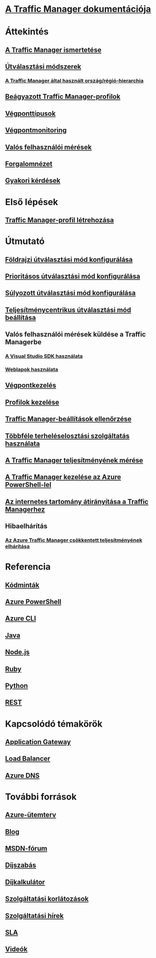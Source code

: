 # [A Traffic Manager dokumentációja](index.md)

# Áttekintés
## [A Traffic Manager ismertetése](traffic-manager-overview.md)
## [Útválasztási módszerek](traffic-manager-routing-methods.md)
### [A Traffic Manager által használt ország/régió-hierarchia](traffic-manager-geographic-regions.md)
## [Beágyazott Traffic Manager-profilok](traffic-manager-nested-profiles.md)
## [Végponttípusok](traffic-manager-endpoint-types.md)
## [Végpontmonitoring](traffic-manager-monitoring.md)
## [Valós felhasználói mérések](traffic-manager-rum-overview.md)
## [Forgalomnézet](traffic-manager-traffic-view-overview.md)
## [Gyakori kérdések](traffic-manager-FAQs.md)

# Első lépések
## [Traffic Manager-profil létrehozása](traffic-manager-create-profile.md)

# Útmutató

## [Földrajzi útválasztási mód konfigurálása](traffic-manager-configure-geographic-routing-method.md)
## [Prioritásos útválasztási mód konfigurálása](traffic-manager-configure-priority-routing-method.md)
## [Súlyozott útválasztási mód konfigurálása](traffic-manager-configure-weighted-routing-method.md)
## [Teljesítménycentrikus útválasztási mód beállítása](traffic-manager-configure-performance-routing-method.md)
## Valós felhasználói mérések küldése a Traffic Managerbe 
### [A Visual Studio SDK használata](traffic-manager-create-rum-visual-studio.md)
### [Weblapok használata](traffic-manager-create-rum-web-pages.md)
## [Végpontkezelés](traffic-manager-manage-endpoints.md)
## [Profilok kezelése](traffic-manager-manage-profiles.md)
## [Traffic Manager-beállítások ellenőrzése](traffic-manager-testing-settings.md)
## [Többféle terheléselosztási szolgáltatás használata](traffic-manager-load-balancing-azure.md)
## [A Traffic Manager teljesítményének mérése](traffic-manager-performance-considerations.md)
## [A Traffic Manager kezelése az Azure PowerShell-lel](traffic-manager-powershell-arm.md)
## [Az internetes tartomány átirányítása a Traffic Managerhez](traffic-manager-point-internet-domain.md)
## Hibaelhárítás
### [Az Azure Traffic Manager csökkentett teljesítményének elhárítása](traffic-manager-troubleshooting-degraded.md)

# Referencia
## [Kódminták](https://azure.microsoft.com/en-us/resources/samples/?service=traffic-manager)
## [Azure PowerShell](/powershell/module/azurerm.trafficmanager)
## [Azure CLI](/cli/azure/network/traffic-manager)
## [Java](/java/api/com.microsoft.azure.management.trafficmanager)
## [Node.js](http://azure.github.io/azure-sdk-for-node/azure-arm-trafficmanager/latest/)
## [Ruby](http://www.rubydoc.info/gems/azure_mgmt_traffic_manager)
## [Python](http://azure-sdk-for-python.readthedocs.io/en/latest/sample_azure-mgmt-trafficmanager.html)
## [REST](https://msdn.microsoft.com/library/mt163667.aspx)

# Kapcsolódó témakörök
## [Application Gateway](/azure/application-gateway/)
## [Load Balancer](/azure/load-balancer/)
## [Azure DNS](/azure/dns/)

# További források
## [Azure-ütemterv](https://azure.microsoft.com/roadmap/)
## [Blog](https://azure.microsoft.com/blog/topics/networking/)
## [MSDN-fórum](https://social.msdn.microsoft.com/Forums/en-US/home?forum=WAVirtualMachinesVirtualNetwork)
## [Díjszabás](https://azure.microsoft.com/pricing/details/traffic-manager/)
## [Díjkalkulátor](https://azure.microsoft.com/pricing/calculator/)
## [Szolgáltatási korlátozások](../azure-subscription-service-limits.md#traffic-manager-limits)
## [Szolgáltatási hírek](https://azure.microsoft.com/updates/?product=traffic-manager)
## [SLA](https://azure.microsoft.com/support/legal/sla/traffic-manager/)
## [Videók](https://azure.microsoft.com/resources/videos/index/?services=traffic-manager)
